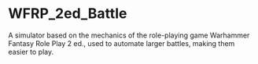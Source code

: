# WFRP_2ed_Battle
A simulator based on the mechanics of the role-playing game Warhammer Fantasy Role Play 2 ed., used to automate larger battles, making them easier to play.
